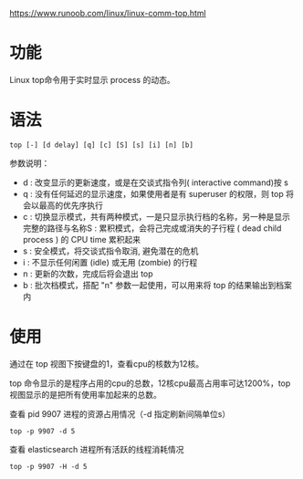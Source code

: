https://www.runoob.com/linux/linux-comm-top.html

# 功能

Linux top命令用于实时显示 process 的动态。

# 语法

~~~
top [-] [d delay] [q] [c] [S] [s] [i] [n] [b]
~~~

参数说明：

- d : 改变显示的更新速度，或是在交谈式指令列( interactive command)按 s
- q : 没有任何延迟的显示速度，如果使用者是有 superuser 的权限，则 top 将会以最高的优先序执行
- c : 切换显示模式，共有两种模式，一是只显示执行档的名称，另一种是显示完整的路径与名称S : 累积模式，会将己完成或消失的子行程 ( dead child process ) 的 CPU time 累积起来
- s : 安全模式，将交谈式指令取消, 避免潜在的危机
- i : 不显示任何闲置 (idle) 或无用 (zombie) 的行程
- n : 更新的次数，完成后将会退出 top
- b : 批次档模式，搭配 "n" 参数一起使用，可以用来将 top 的结果输出到档案内

# 使用

通过在 top 视图下按键盘的1，查看cpu的核数为12核。

top 命令显示的是程序占用的cpu的总数，12核cpu最高占用率可达1200%，top视图显示的是把所有使用率加起来的总数。

查看 pid 9907 进程的资源占用情况（-d 指定刷新间隔单位s）

~~~
top -p 9907 -d 5
~~~

查看 elasticsearch 进程所有活跃的线程消耗情况

~~~
top -p 9907 -H -d 5
~~~

